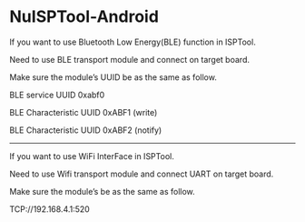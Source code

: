 # NuISPTool-Android
 
If you want to use Bluetooth Low Energy(BLE) function in ISPTool.

Need to use BLE transport module and connect on target board.

Make sure the module’s UUID be as the same as follow.

BLE service UUID 0xabf0

BLE Characteristic UUID 0xABF1 (write)

BLE Characteristic UUID 0xABF2 (notify)

------------------------------------------------------------------

If you want to use WiFi InterFace in ISPTool.

Need to use Wifi transport module and connect UART on target board.

Make sure the module’s be as the same as follow.

TCP://192.168.4.1:520
